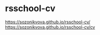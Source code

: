 # rsschool-cv
https://sozonikvova.github.io/rsschool-cv/
https://sozonikvova.github.io/rsschool-cv/cv
